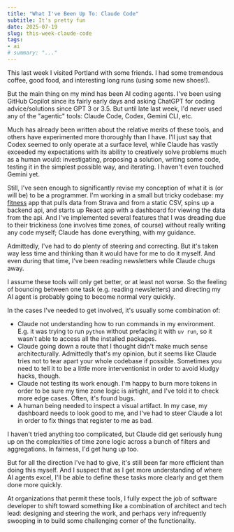 ```yaml
---
title: "What I've Been Up To: Claude Code"
subtitle: It's pretty fun
date: 2025-07-19
slug: this-week-claude-code
tags:
- ai
# summary: "..."
---
```


This last week I visited Portland with some friends.
I had some tremendous coffee, good food, and interesting long runs (using some new shoes!).

But the main thing on my mind has been AI coding agents.
I've been using GitHub Copilot since its fairly early days and asking ChatGPT for coding advice/solutions since GPT 3 or 3.5.
But until late last week, I'd never used any of the "agentic" tools: Claude Code, Codex, Gemini CLI, etc.

Much has already been written about the relative merits of these tools, and others have experimented more thoroughly than I have.
I'll just say that Codex seemed to only operate at a surface level, while Claude has vastly exceeded my expectations with its ability to creatively solve problems much as a human would: investigating, proposing a solution, writing some code, testing it in the simplest possible way, and iterating.
I haven't even touched Gemini yet.

Still, I've seen enough to significantly revise my conception of what it is (or will be) to be a programmer.
I'm working in a small but tricky codebase: my [fitness](https://github.com/eswan18/fitness) app that pulls data from Strava and from a static CSV, spins up a backend api, and starts up React app with a dashboard for viewing the data from the api.
And I've implemented several features that I was dreading due to their trickiness (one involves time zones, of course) without really writing any code myself;
Claude has done everything, with my guidance.

Admittedly, I've had to do plenty of steering and correcting.
But it's taken way less time and thinking than it would have for me to do it myself.
And even during that time, I've been reading newsletters while Claude chugs away.

I assume these tools will only get better, or at least not worse.
So the feeling of bouncing between one task (e.g. reading newsletters) and directing my AI agent is probably going to become normal very quickly.

In the cases I've needed to get involved, it's usually some combination of:
- Claude not understanding how to run commands in my environment. E.g. it was trying to run `python` without prefacing it with `uv run`, so it wasn't able to access all the installed packages.
- Claude going down a route that I thought didn't make much sense architecturally. Admittedly that's my opinion, but it seems like Claude tries not to tear apart your whole codebase if possible. Sometimes you need to tell it to be a little more interventionist in order to avoid kludgy hacks, though.
- Claude not testing its work enough. I'm happy to burn more tokens in order to be sure my time zone logic is airtight, and I've told it to check more edge cases. Often, it's found bugs.
- A human being needed to inspect a visual artifact. In my case, my dashboard needs to look good to me, and I've had to steer Claude a lot in order to fix things that register to me as bad.

I haven't tried anything too complicated, but Claude did get seriously hung up on the complexities of time zone logic across a bunch of filters and aggregations.
In fairness, I'd get hung up too.

But for all the direction I've had to give, it's still been far more efficient than doing this myself.
And I suspect that as I get more understanding of where AI agents excel, I'll be able to define these tasks more clearly and get them done more quickly.

At organizations that permit these tools, I fully expect the job of software developer to shift toward something like a combination of architect and tech lead: designing and steering the work, and perhaps very infrequently swooping in to build some challenging corner of the functionality.